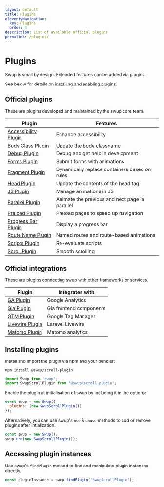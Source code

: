 ```yaml
---
layout: default
title: Plugins
eleventyNavigation:
  key: Plugins
  order: 4
description: List of available official plugins
permalink: /plugins/
---
```


# Plugins

Swup is small by design. Extended features can be added via plugins.

See below for details on [installing and enabling plugins](#installing-plugins).

## Official plugins

These are plugins developed and maintained by the swup core team.

|                        Plugin                         |                    Features                    |
| ----------------------------------------------------- | ---------------------------------------------- |
| [Accessibility Plugin](/plugins/a11y-plugin/)         | Enhance accessibility                          |
| [Body Class Plugin](/plugins/body-class-plugin/)      | Update the body classname                      |
| [Debug Plugin](/plugins/debug-plugin/)                | Debug and get help in development              |
| [Forms Plugin](/plugins/forms-plugin/)                | Submit forms with animations                   |
| [Fragment Plugin](/plugins/fragment-plugin/)          | Dynamically replace containers based on rules  |
| [Head Plugin](/plugins/head-plugin/)                  | Update the contents of the head tag            |
| [JS Plugin](/plugins/js-plugin/)                      | Manage animations in JS                        |
| [Parallel Plugin](/plugins/parallel-plugin/)          | Animate the previous and next page in parallel |
| [Preload Plugin](/plugins/preload-plugin/)            | Preload pages to speed up navigation           |
| [Progress Bar Plugin](/plugins/progress-plugin/)      | Display a progress bar                         |
| [Route Name Plugin](/plugins/route-name-plugin/)      | Named routes and route-based animations        |
| [Scripts Plugin](/plugins/scripts-plugin/)            | Re-evaluate scripts                            |
| [Scroll Plugin](/plugins/scroll-plugin/)              | Smooth scrolling                               |

## Official integrations

These are plugins connecting swup with other frameworks or services.

|                   Plugin                    |     Integrates with     |
| ------------------------------------------- | ----------------------- |
| [GA Plugin](/plugins/ga-plugin)             | Google Analytics        |
| [Gia Plugin](/plugins/gia-plugin)           | Gia frontend components |
| [GTM Plugin](/plugins/gtm-plugin)           | Google Tag Manager      |
| [Livewire Plugin](/plugins/livewire-plugin) | Laravel Livewire        |
| [Matomo Plugin](/plugins/matomo-plugin)     | Matomo analytics        |

## Installing plugins

Install and import the plugin via npm and your bundler:

```shell
npm install @swup/scroll-plugin
```

```javascript
import Swup from 'swup';
import SwupScrollPlugin from '@swup/scroll-plugin';
```

Enable the plugin at initialisation of swup by including it in the options:

```javascript
const swup = new Swup({
  plugins: [new SwupScrollPlugin()]
});
```

Alternatively, you can use swup's `use` & `unuse` methods to add or remove plugins after intialization.

```javascript
const swup = new Swup();
swup.use(new SwupScrollPlugin());
```

## Accessing plugin instances

Use swup's `findPlugin` method to find and manipulate plugin instances directly.

```javascript
const pluginInstance = swup.findPlugin('SwupScrollPlugin');
```
